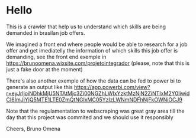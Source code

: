 # Hello

This is a crawler that help us to understand which skills are being demanded in brasilan job offers. 

We imagined a front end where people would be able to research for a job offer and get imediatelly the information of which skills this job offer is demanding, see the front end exemple in https://brunoomena.wixsite.com/projetointegrador (please, note that this is just a fake door at the moment)

There's also another exemple of how the data can be fed to power bi to generate an output like this https://app.powerbi.com/view?r=eyJrIjoiNDhkMjU5NTAtMjc3Zi00NGZhLWIxYzktMzNjN2ZiNTIxM2Y0IiwidCI6ImJiYjQ5MTE1LTE0ZmQtNGIxMC05YzIzLWNmNDFhNjFkOWNiOCJ9


Note that the regulamentation to webscraping was great gray area till the day that this project was commited and we should use it responsibly

Cheers,
Bruno Omena
